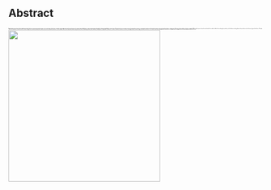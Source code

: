 ## Abstract
<p  style="font-size:10%;">Researchers have developed excellent feed-forward
models that learn to map images to desired outputs, such as
to the images’ latent factors, or to other images, using supervised
learning. Learning such mappings from unlabelled
data, or improving upon supervised models by exploiting
unlabelled data, remains elusive. We argue that there are
two important parts to learning without annotations: (i)
matching the predictions to the input observations, and (ii)
matching the predictions to known priors. We propose Adversarial
Inverse Graphics networks (AIGNs): weakly supervised
neural network models that combine feedback from
rendering their predictions, with distribution matching between
their predictions and a collection of ground-truth
factors. We apply AIGNs to 3D human pose estimation
and 3D structure and egomotion estimation, and outperform
models supervised by only paired annotations. We
further apply AIGNs to facial image transformation using
super-resolution and inpainting renderers, while deliberately
adding biases in the ground-truth datasets. Our model
seamlessly incorporates such biases, rendering input faces
towards young, old, feminine, masculine or Tom Cruiselike
equivalents (depending on the chosen bias), or adding
lip and nose augmentations while inpainting concealed lips
and noses.</p>
 <img src="out.gif" width="300"> 
